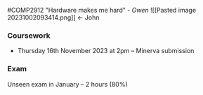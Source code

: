 #COMP2912
"Hardware makes me hard"  - $Owen$
![[Pasted image 20231002093414.png]] $\leftarrow$ John
### Coursework
- Thursday 16th November 2023 at 2pm – Minerva submission
### Exam 
Unseen exam in January – 2 hours (80%)